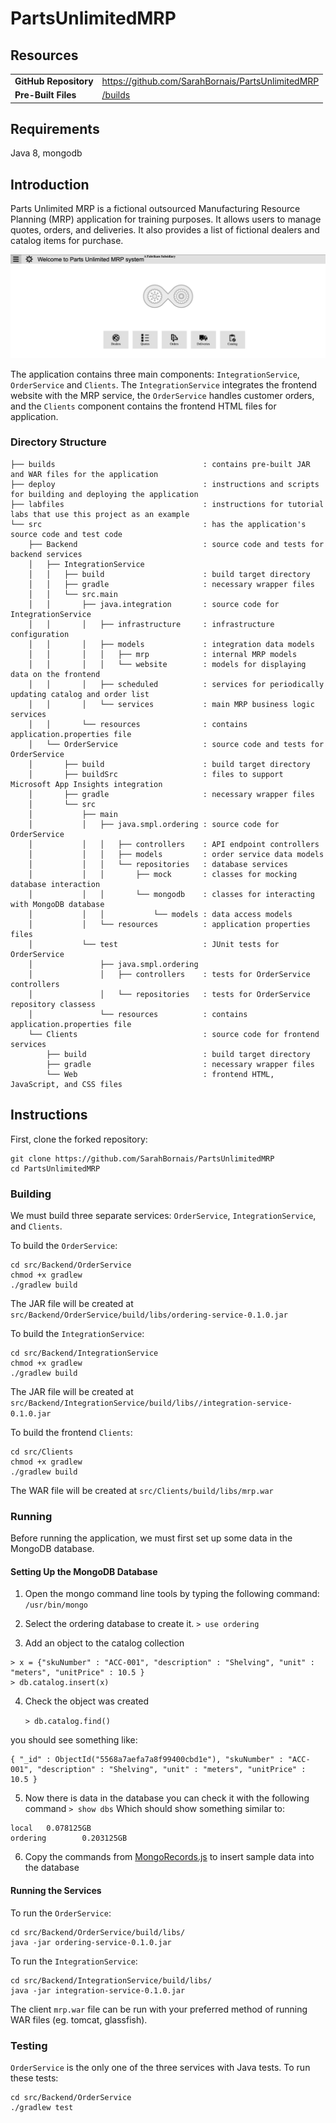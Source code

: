 # PartsUnlimitedMRP

## Resources

|   |   |
|---|---|
|__GitHub Repository__| https://github.com/SarahBornais/PartsUnlimitedMRP |
|__Pre-Built Files__| [/builds](./builds/) |

## Requirements

Java 8, mongodb

## Introduction

Parts Unlimited MRP is a fictional outsourced Manufacturing Resource Planning (MRP) application for training purposes. It allows users to manage quotes, orders, and deliveries. It also provides a list of fictional dealers and catalog items for purchase.

![image](../images/PartsUnlimitedMRP.png)

The application contains three main components: `IntegrationService`, `OrderService` and `Clients`. The `IntegrationService` integrates the frontend website with the MRP service, the `OrderService` handles customer orders, and the `Clients` component contains the frontend HTML files for application.

### Directory Structure

```
├── builds                                 : contains pre-built JAR and WAR files for the application
├── deploy                                 : instructions and scripts for building and deploying the application
├── labfiles                               : instructions for tutorial labs that use this project as an example
└── src                                    : has the application's source code and test code
    ├── Backend                            : source code and tests for backend services
    │   ├── IntegrationService       
    │   │   ├── build                      : build target directory
    │   │   ├── gradle                     : necessary wrapper files
    │   │   └── src.main    
    │   │       ├── java.integration       : source code for IntegrationService
    │   │       │   ├── infrastructure     : infrastructure configuration
    │   │       │   ├── models             : integration data models
    │   │       │   │   ├── mrp            : internal MRP models
    │   │       │   │   └── website        : models for displaying data on the frontend
    │   │       │   ├── scheduled          : services for periodically updating catalog and order list
    │   │       │   └── services           : main MRP business logic services
    │   │       └── resources              : contains application.properties file
    │   └── OrderService                   : source code and tests for OrderService
    │       ├── build                      : build target directory
    │       ├── buildSrc                   : files to support Microsoft App Insights integration
    │       ├── gradle                     : necessary wrapper files
    │       └── src
    │           ├── main           
    │           │   ├── java.smpl.ordering : source code for OrderService
    │           │   │   ├── controllers    : API endpoint controllers
    │           │   │   ├── models         : order service data models
    │           │   │   └── repositories   : database services
    │           │   │       ├── mock       : classes for mocking database interaction
    │           │   │       └── mongodb    : classes for interacting with MongoDB database
    │           │   │           └── models : data access models  
    │           │   └── resources          : application properties files
    │           └── test                   : JUnit tests for OrderService
    │               ├── java.smpl.ordering
    │               │   ├── controllers    : tests for OrderService controllers
    │               │   └── repositories   : tests for OrderService repository classess
    │               └── resources          : contains application.properties file
    └── Clients                            : source code for frontend services
        ├── build                          : build target directory
        ├── gradle                         : necessary wrapper files
        └── Web                            : frontend HTML, JavaScript, and CSS files
```

## Instructions

First, clone the forked repository:

```
git clone https://github.com/SarahBornais/PartsUnlimitedMRP
cd PartsUnlimitedMRP
```


### Building

We must build three separate services: `OrderService`, `IntegrationService`, and `Clients`.

To build the `OrderService`:

```
cd src/Backend/OrderService
chmod +x gradlew
./gradlew build
```

The JAR file will be created at `src/Backend/OrderService/build/libs/ordering-service-0.1.0.jar`

To build the `IntegrationService`:

```
cd src/Backend/IntegrationService
chmod +x gradlew
./gradlew build
```

The JAR file will be created at `src/Backend/IntegrationService/build/libs//integration-service-0.1.0.jar`

To build the frontend `Clients`:

```
cd src/Clients
chmod +x gradlew
./gradlew build
```

The WAR file will be created at `src/Clients/build/libs/mrp.war`

### Running

Before running the application, we must first set up some data in the MongoDB database.

#### Setting Up the MongoDB Database
1.  Open the mongo command line tools by typing the following command:
    `/usr/bin/mongo`

2.  Select the ordering database to create it.
    `> use ordering`

3. Add an object to the catalog collection

```
> x = {"skuNumber" : "ACC-001", "description" : "Shelving", "unit" : "meters", "unitPrice" : 10.5 }
> db.catalog.insert(x)
```

4.  Check the object was created

    `> db.catalog.find()`

you should see something like:
```
{ "_id" : ObjectId("5568a7aefa7a8f99400cbd1e"), "skuNumber" : "ACC-001", "description" : "Shelving", "unit" : "meters", "unitPrice" : 10.5 }

```

5. Now there is data in the database you can check it with the following command
   `> show dbs`
   Which should show something similar to:
```
local   0.078125GB
ordering        0.203125GB
```

6.  Copy the commands from [MongoRecords.js](https://github.com/SarahBornais/PartsUnlimitedMRP/blob/master/deploy/MongoRecords.js) to insert sample data into the database

#### Running the Services

To run the `OrderService`:

```
cd src/Backend/OrderService/build/libs/
java -jar ordering-service-0.1.0.jar
```

To run the `IntegrationService`:

```
cd src/Backend/IntegrationService/build/libs/
java -jar integration-service-0.1.0.jar
```

The client `mrp.war` file can be run with your preferred method of running WAR files (eg. tomcat, glassfish).

### Testing

`OrderService` is the only one of the three services with Java tests. To run these tests:

```
cd src/Backend/OrderService
./gradlew test
```
